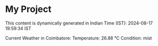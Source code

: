 # My Project

This content is dynamically generated in Indian Time (IST): 2024-08-17 19:59:34 IST


Current Weather in Coimbatore:
Temperature: 26.88 °C
Condition: mist
